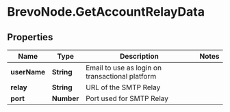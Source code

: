 # BrevoNode.GetAccountRelayData

## Properties
Name | Type | Description | Notes
------------ | ------------- | ------------- | -------------
**userName** | **String** | Email to use as login on transactional platform | 
**relay** | **String** | URL of the SMTP Relay | 
**port** | **Number** | Port used for SMTP Relay | 



